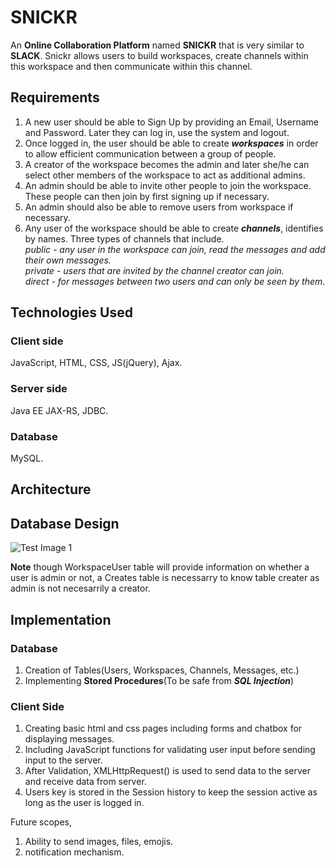# SNICKR

An **Online Collaboration Platform** named **SNICKR** that is very similar to **SLACK**. Snickr allows users to build workspaces, create channels within this workspace and then communicate within this channel.

## Requirements

1. A new user should be able to Sign Up by providing an Email, Username and Password. Later they can log in, use the system and logout.
2. Once logged in, the user should be able to create **_workspaces_** in order to allow efficient communication between a group of people.
3. A creator of the workspace becomes the admin and later she/he can select other members of the workspace to act as additional admins.
4. An admin should be able to invite other people to join the workspace. These people can then join by first signing up if necessary.
5. An admin should also be able to remove users from workspace if necessary.
6. Any user of the workspace should be able to create **_channels_**, identifies by names. Three types of channels that include.<br/>
*public - any user in the workspace can join, read the messages and add their own messages.*<br/>
*private - users that are invited by the channel creator can join.*<br/>
*direct - for messages between two users and can only be seen by them.*<br/>

## Technologies Used

### Client side
JavaScript, HTML, CSS, JS(jQuery), Ajax.

### Server side
Java EE JAX-RS, JDBC.

### Database
MySQL.

## Architecture


## Database Design

![Test Image 1](https://github.com/saqib1995/Web-Based-Collaboration-System/blob/master/Entity-Relationship-Diagram.png)

**Note**
though WorkspaceUser table will provide information on whether a user is admin or not, a Creates table is necessarry to know table creater as admin is not necesarrily a creator.

## Implementation

### Database

1. Creation of Tables(Users, Workspaces, Channels, Messages, etc.)
2. Implementing **Stored Procedures**(To be safe from **_SQL Injection_**)

### Client Side

1. Creating basic html and css pages including forms and chatbox for displaying messages.
2. Including JavaScript functions for validating user input before sending input to the server.
3. After Validation, XMLHttpRequest() is used to send data to the server and receive data from server.
4. Users key is stored in the Session history to keep the session active as long as the user is logged in.



Future scopes,
1. Ability to send images, files, emojis.
2. notification mechanism.
